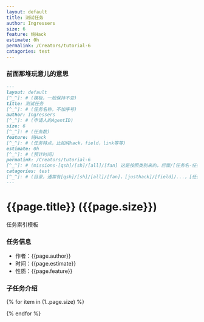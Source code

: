 ```yaml
---
layout: default
title: 测试任务
author: Ingressers
size: 6
feature: 纯Hack
estimate: 0h
permalink: /Creators/tutorial-6
catagories: test 
---
```

### 前面那堆玩意儿的意思
```markdown
---
layout: default
[^_^]: # (模板，一般保持不变)
title: 测试任务
[^_^]: # (任务名称，不加序号)
author: Ingressers
[^_^]: # (申请人的AgentID)
size: 6
[^_^]: # (任务数)
feature: 纯Hack
[^_^]: # (任务特点，比如纯hack，field，link等等)
estimate: 0h
[^_^]: # (预计时间)
permalink: /Creators/tutorial-6
[^_^]: # (missions-[qsh]/[sh]/[all]/[fan] 这是按照类别来的，后面/[任务名-任务数量])
catagories: test 
[^_^]: # (目录，通常有[qsh]/[sh]/[all]/[fan]，[justhack]/[field]/...，[任务数量x]，[预计时间]这些)
---
```

# {{page.title}} ({{page.size}})
任务索引模板

[^_^]: # (以上是任务介绍)

### 任务信息
- 作者：{{page.author}}
- 时间：{{page.estimate}}
- 性质：{{page.feature}}

### 子任务介绍 
{% for item in (1..page.size) %}

[^_^]: # (还没写好。。。)

{% endfor %}
